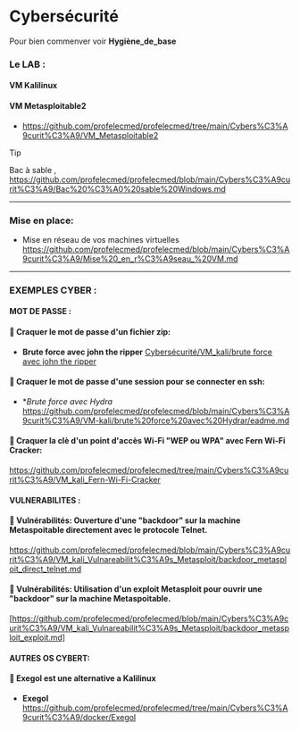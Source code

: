 # Cybersécurité

Pour bien commenver voir **Hygiène_de_base**

### Le LAB :

#### VM Kalilinux



#### VM Metasploitable2

* https://github.com/profelecmed/profelecmed/tree/main/Cybers%C3%A9curit%C3%A9/VM_Metasploitable2

>[!TIP]
>
>Bac à sable , https://github.com/profelecmed/profelecmed/blob/main/Cybers%C3%A9curit%C3%A9/Bac%20%C3%A0%20sable%20Windows.md

------

### Mise en place:

* Mise en réseau de vos machines virtuelles  https://github.com/profelecmed/profelecmed/blob/main/Cybers%C3%A9curit%C3%A9/Mise%20_en_r%C3%A9seau_%20VM.md
------

### EXEMPLES CYBER :

#### MOT DE PASSE :

#### 📒 Craquer le mot de passe d'un fichier zip:

  * **Brute force avec john the ripper**  [Cybersécurité/VM_kali/brute force avec john the ripper](https://github.com/profelecmed/profelecmed/tree/main/Cybers%C3%A9curit%C3%A9/VM_kali/brute%20force%20avec%20john%20the%20ripper)

#### 📒 Craquer le mot de passe d'une session pour se connecter en ssh:

 * **Brute force avec Hydra*  https://github.com/profelecmed/profelecmed/blob/main/Cybers%C3%A9curit%C3%A9/VM-kali/brute%20force%20avec%20Hydrar/eadme.md

#### 📒 Craquer la clè d'un point d'accès Wi-Fi "WEP ou WPA" avec Fern Wi-Fi Cracker:

https://github.com/profelecmed/profelecmed/tree/main/Cybers%C3%A9curit%C3%A9/VM_kali_Fern-Wi-Fi-Cracker

#### VULNERABILITES :

#### 📒 Vulnérabilités: Ouverture d'une "backdoor" sur la machine Metaspoitable directement avec le protocole Telnet.

https://github.com/profelecmed/profelecmed/blob/main/Cybers%C3%A9curit%C3%A9/VM_kali_Vulnareabilit%C3%A9s_Metasploit/backdoor_metasploit_direct_telnet.md

#### 📒 Vulnérabilités: Utilisation d'un exploit Metasploit pour ouvrir une "backdoor" sur la machine Metaspoitable.

[https://github.com/profelecmed/profelecmed/blob/main/Cybers%C3%A9curit%C3%A9/VM_kali_Vulnareabilit%C3%A9s_Metasploit/backdoor_metasploit_exploit.md]


#### AUTRES OS CYBERT:

#### 📒 Exegol est une alternative a Kalilinux

* **Exegol**   https://github.com/profelecmed/profelecmed/tree/main/Cybers%C3%A9curit%C3%A9/docker/Exegol


